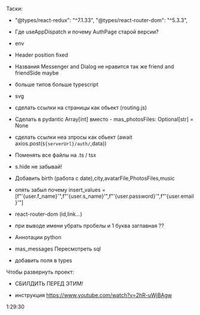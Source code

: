Таски:

- "@types/react-redux": "^7.1.33",
    "@types/react-router-dom": "^5.3.3",

- Где useAppDispatch и почему AuthPage старой версии?

- env

- Header position fixed
- Названия Messenger and Dialog не нравится      так же friend and friendSide maybe
- больше типов больше typescript

- svg

- сделать ссылки на страницы как обьект (routing.js)

- Сделать в pydantic Array[int] вместо - mas_photosFiles: Optional[str] = None

- сделать ссылки неа зпросы как обьект (await axios.post(`${serverUrl}/auth/`,data))

- Поменять все файлы на .ts / tsx

- s.hide не забывай!

- Добавить birth (работа с date),city,avatarFile,PhotosFiles,music

- опять забыл почему insert_values = [f"'{user.f_name}'",f"'{user.s_name}'",f"'{user.password}'",f"'{user.email}'"]

- react-router-dom (id,link...)

- при выводе имени убрать пробелы и 1 буква заглавная ??

- Аннотации python

- mas_messages Пересмотреть sql

- добавить поля в types

Чтобы развернуть проект: 

- СБИЛДИТЬ ПЕРЕД ЭТИМ!

- инструкция https://www.youtube.com/watch?v=2hR-uWjBAgw

1:29:30